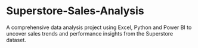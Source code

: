 # Superstore-Sales-Analysis
A comprehensive data analysis project using Excel, Python and Power BI to uncover sales trends and performance insights from the Superstore dataset.

